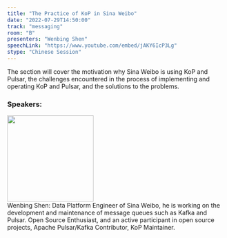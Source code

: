 ```yaml
---
title: "The Practice of KoP in Sina Weibo"
date: "2022-07-29T14:50:00"
track: "messaging"
room: "B"
presenters: "Wenbing Shen"
speechLink: "https://www.youtube.com/embed/jAKY6IcP3Lg"
stype: "Chinese Session"
---
```

The section will cover the motivation why Sina Weibo is using KoP and Pulsar, the challenges encountered in the process of implementing and operating KoP and Pulsar, and the solutions to the problems.
 ### Speakers: 
 <img src="images/speaker/1147.png" width="200" /><br>Wenbing Shen: Data Platform Engineer of Sina Weibo, he is working on the development and maintenance of message queues such as Kafka and Pulsar. Open Source Enthusiast, and an active participant in open source projects, Apache Pulsar/Kafka Contributor, KoP Maintainer.

 